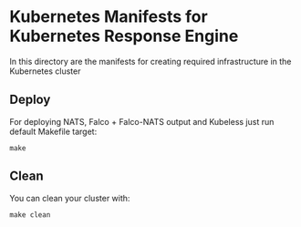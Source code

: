 # Kubernetes Manifests for Kubernetes Response Engine

In this directory are the manifests for creating required infrastructure in the
Kubernetes cluster

## Deploy

For deploying NATS, Falco + Falco-NATS output and Kubeless just run default Makefile target:

```
make
```

## Clean

You can clean your cluster with:

```
make clean
```
